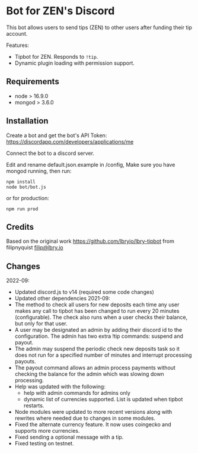 # Bot for ZEN's Discord
This bot allows users to send tips (ZEN) to other users after funding their tip account. 

Features:

- Tipbot for ZEN. Responds to `!tip`.
- Dynamic plugin loading with permission support.


## Requirements

- node > 16.9.0
- mongod > 3.6.0


## Installation

Create a bot and get the bot's API Token: https://discordapp.com/developers/applications/me

Connect the bot to a discord server.

Edit and rename default.json.example in /config,
Make sure you have mongod running,
then run:
```
npm install
node bot/bot.js
```

or for production:
```
npm run prod
```


## Credits

Based on the original work https://github.com/lbryio/lbry-tipbot from filipnyquist <filip@lbry.io>

## Changes
2022-09:
 - Updated discord.js to v14 (required some code changes)
 - Updated other dependencies
2021-09: 
- The method to check all users for new deposits each time any user makes any call to tipbot has been changed to run every 20 minutes (configurable).  The check also runs when a user checks their balance, but only for that user.
 - A user may be designated an admin by adding their discord id to the configuration.  The admin has two extra !tip commands: suspend and payout.
 - The admin may suspend the periodic check new deposits task so it does not run for a specified number of minutes and interrupt processing payouts.
 - The payout command allows an admin process payments without checking the balance for the admin which was slowing down processing.
 - Help was updated with the following:
   - help with admin commands for admins only
   - dynamic list of currencies supported. List is updated when tipbot restarts.
 - Node modules were updated to more recent versions along with rewrites where needed due to changes in some modules.
 - Fixed the alternate currency feature. It now uses coingecko and supports more currencies.
 - Fixed sending a optional message with a tip.
 - Fixed testing on testnet.

